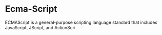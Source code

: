 # Ecma-Script
ECMAScript is a general-purpose scripting language standard that includes JavaScript, JScript, and ActionScri
